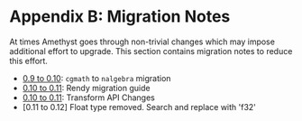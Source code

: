 # Appendix B: Migration Notes

At times Amethyst goes through non-trivial changes which may impose additional effort to upgrade. This section contains migration notes to reduce this effort.

* [0.9 to 0.10](b_migration_notes/cgmath_to_nalgebra.html): `cgmath` to `nalgebra` migration
* [0.10 to 0.11](b_migration_notes/rendy_migration.html): Rendy migration guide
* [0.10 to 0.11](b_migration_notes/transform_api_changes.html): Transform API Changes
* [0.11 to 0.12] Float type removed. Search and replace with 'f32'